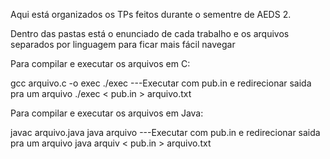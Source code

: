 Aqui está organizados os TPs feitos durante o sementre de AEDS 2.

Dentro das pastas está o enunciado de cada trabalho e os arquivos separados por linguagem para ficar mais fácil navegar


Para compilar e executar os arquivos em C:

gcc arquivo.c -o exec
./exec 
 ---Executar com pub.in e redirecionar saida pra um arquivo
./exec < pub.in > arquivo.txt

Para compilar e executar os arquivos em Java:

javac arquivo.java
java arquivo
---Executar com pub.in e redirecionar saida pra um arquivo
java arquiv < pub.in > arquivo.txt